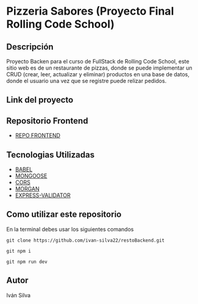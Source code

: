 # Pizzeria Sabores (Proyecto Final Rolling Code School)

## Descripción
 Proyecto Backen para el curso de FullStack de Rolling Code School, este sitio web es de un restaurante de pizzas, donde se puede implementar un CRUD (crear, leer, actualizar y eliminar) productos en una base de datos, donde el usuario una vez que se registre puede relizar pedidos.

## Link del proyecto


## Repositorio Frontend

 * [REPO FRONTEND](https://github.com/ivan-silva22/restoBackend)


## Tecnologias Utilizadas
 
 * [BABEL](https://babeljs.io/)
 * [MONGOOSE](https://mongoosejs.com/)
 * [CORS](https://github.com/expressjs/cors#readme)
 * [MORGAN](https://github.com/expressjs/morgan)
 * [EXPRESS-VALIDATOR](https://express-validator.github.io/docs/)



## Como utilizar este repositorio
 En la terminal debes usar los siguientes comandos
 ```
 git clone https://github.com/ivan-silva22/restoBackend.git
 
 git npm i

 git npm run dev
 ```

## Autor

 Iván Silva